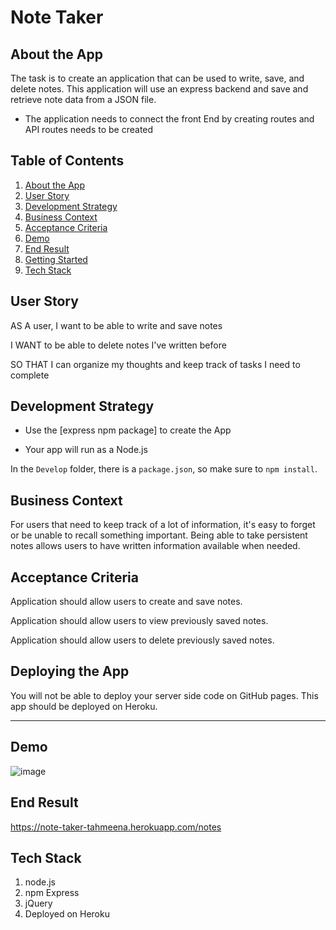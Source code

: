 # Note Taker

## About the App

The task is to create an application that can be used to write, save, and delete notes. This application will use an express backend and save and retrieve note data from a JSON file.

* The application needs to connect the front End by creating routes and API routes needs to be created

## Table of Contents

1. [About the App](#about-the-app)
1. [User Story](#user-story)
1. [Development Strategy](#development-strategy)
1. [Business Context](#business-context)
1. [Acceptance Criteria](#acceptance-criteria)
1. [Demo](#demo)
1. [End Result](#end-result)
1. [Getting Started](#getting-started) 
1. [Tech Stack](#tech-stack)


## User Story

AS A user, I want to be able to write and save notes

I WANT to be able to delete notes I've written before

SO THAT I can organize my thoughts and keep track of tasks I need to complete

## Development Strategy

* Use the [express npm package] to create the App

* Your app will run as a Node.js 

In the `Develop` folder, there is a `package.json`, so make sure to `npm install`.

## Business Context

For users that need to keep track of a lot of information, it's easy to forget or be unable to recall something important. Being able to take persistent notes allows users to have written information available when needed.

## Acceptance Criteria

Application should allow users to create and save notes.

Application should allow users to view previously saved notes.

Application should allow users to delete previously saved notes.

## Deploying the App

You will not be able to deploy your server side code on GitHub pages. This app should be deployed on Heroku. 

- - -

## Demo
![image](https://user-images.githubusercontent.com/66760710/92725716-8730da80-f33a-11ea-94a9-d476fd20741e.png)

## End Result
https://note-taker-tahmeena.herokuapp.com/notes
## Tech Stack

1. node.js
2. npm Express
3. jQuery
4. Deployed on Heroku



